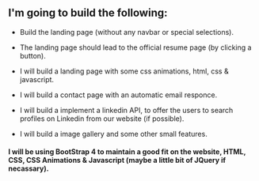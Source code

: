 <h2>I'm going to build the following:</h2>

 - Build the landing page (without any navbar or special selections).


- The landing page should lead to the official resume page (by clicking a button).

- I will build a landing page with some css animations, html, css & javascript. 

- I will build a contact page with an automatic email responce. 

- I will build a implement a linkedin API, to offer the users to search profiles on Linkedin from our website (if possible).

- I will build a image gallery and some other small features. 

<h4>I will be using BootStrap 4 to maintain a good fit on the website, HTML, CSS, CSS Animations & Javascript (maybe a little bit of JQuery if necassary).</h4>
